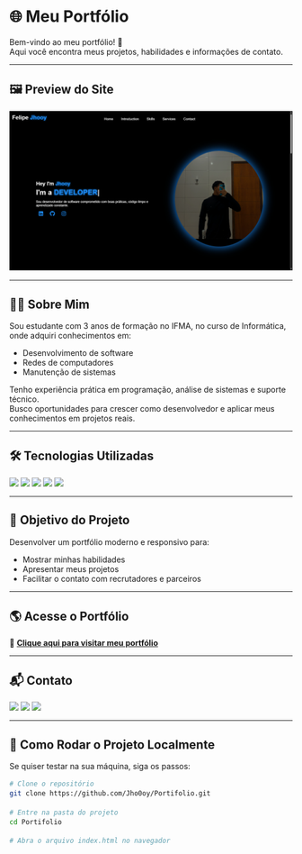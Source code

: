 # 🌐 Meu Portfólio

Bem-vindo ao meu portfólio! 🚀  
Aqui você encontra meus projetos, habilidades e informações de contato.

---

## 🖼️ Preview do Site
![Preview do Portfólio](Preview.png)

---

## 👨‍💻 Sobre Mim
Sou estudante com 3 anos de formação no IFMA, no curso de Informática, onde adquiri conhecimentos em:
- Desenvolvimento de software
- Redes de computadores
- Manutenção de sistemas

Tenho experiência prática em programação, análise de sistemas e suporte técnico.  
Busco oportunidades para crescer como desenvolvedor e aplicar meus conhecimentos em projetos reais.

---

## 🛠️ Tecnologias Utilizadas

<p align="left">
  <img src="https://img.shields.io/badge/HTML5-E34F26?style=for-the-badge&logo=html5&logoColor=white" />
  <img src="https://img.shields.io/badge/CSS3-1572B6?style=for-the-badge&logo=css3&logoColor=white" />
  <img src="https://img.shields.io/badge/JavaScript-F7DF1E?style=for-the-badge&logo=javascript&logoColor=black" />
  <img src="https://img.shields.io/badge/Font%20Awesome-528DD7?style=for-the-badge&logo=fontawesome&logoColor=white" />
  <img src="https://img.shields.io/badge/AOS-FF4088?style=for-the-badge&logoColor=white" />
</p>

---

## 🎯 Objetivo do Projeto
Desenvolver um portfólio moderno e responsivo para:
- Mostrar minhas habilidades
- Apresentar meus projetos
- Facilitar o contato com recrutadores e parceiros

---

## 🌎 Acesse o Portfólio
🔗 [**Clique aqui para visitar meu portfólio**](https://jho0oy.github.io/Portifolio/)

---

## 📬 Contato
<p align="left">
  <a href="https://www.linkedin.com/in/felipe-silva-b195b6383/"><img src="https://img.shields.io/badge/LinkedIn-0A66C2?style=for-the-badge&logo=linkedin&logoColor=white" /></a>
  <a href="https://github.com/Jho0oy"><img src="https://img.shields.io/badge/GitHub-181717?style=for-the-badge&logo=github&logoColor=white" /></a>
  <a href="mailto:jhooydev@gmail.com"><img src="https://img.shields.io/badge/Email-D14836?style=for-the-badge&logo=gmail&logoColor=white" /></a>
</p>

---

## 📌 Como Rodar o Projeto Localmente
Se quiser testar na sua máquina, siga os passos:

```bash
# Clone o repositório
git clone https://github.com/Jho0oy/Portifolio.git

# Entre na pasta do projeto
cd Portifolio

# Abra o arquivo index.html no navegador
